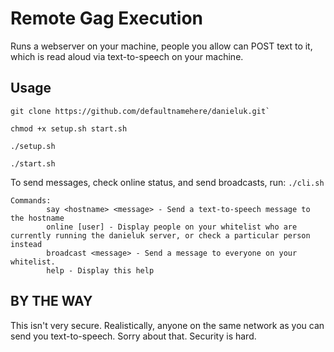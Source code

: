 Remote Gag Execution
==========

Runs a webserver on your machine, people you allow can POST text to it, which is read aloud via text-to-speech on your machine.


Usage
--------
    git clone https://github.com/defaultnamehere/danieluk.git`

    chmod +x setup.sh start.sh

    ./setup.sh

    ./start.sh


To send messages, check online status, and send broadcasts, run:
`./cli.sh`

    Commands:
            say <hostname> <message> - Send a text-to-speech message to the hostname
            online [user] - Display people on your whitelist who are currently running the danieluk server, or check a particular person instead
            broadcast <message> - Send a message to everyone on your whitelist.
            help - Display this help

BY THE WAY
-----------
This isn't very secure. Realistically, anyone on the same network as you can send you text-to-speech. Sorry about that. Security is hard.
